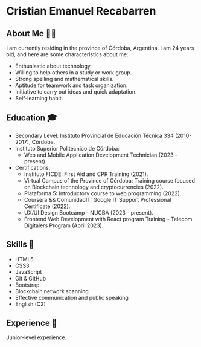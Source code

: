 # Cristian Emanuel Recabarren
## About Me 👨‍🎓

I am currently residing in the province of Córdoba, Argentina. I am 24 years old, and here are some characteristics about me:

- Enthusiastic about technology.
- Willing to help others in a study or work group.
- Strong spelling and mathematical skills.
- Aptitude for teamwork and task organization.
- Initiative to carry out ideas and quick adaptation.
- Self-learning habit.

## Education 🎓

- Secondary Level: Instituto Provincial de Educación Técnica 334 (2010-2017), Córdoba.
- Instituto Superior Politécnico de Córdoba:
  - Web and Mobile Application Development Technician (2023 - present).
- Certifications:
  - Instituto FICDE: First Aid and CPR Training (2021).
  - Virtual Campus of the Province of Córdoba: Training course focused on Blockchain technology and cryptocurrencies (2022).
  - Plataforma 5: Introductory course to web programming (2022).
  - Coursera && ComunidadIT: Google IT Support Professional Certificate (2022).
  - UX/UI Design Bootcamp - NUCBA (2023 - present).
  - Frontend Web Development with React program Training - Telecom Digitalers Program (April 2023).

## Skills 🧠

- HTML5
- CSS3
- JavaScript
- Git & GitHub
- Bootstrap
- Blockchain network scanning
- Effective communication and public speaking
- English (C2)

## Experience 🔨

Junior-level experience.
